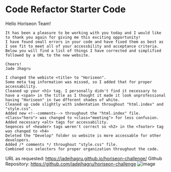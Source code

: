 # Code Refactor Starter Code

Hello Horiseon Team!

    It has been a pleasure to be working with you today and I would like to thank you again for giving me this exciting opportunity!
    I have found small errors in your code and have fixed them as best as I see fit to meet all of your accessbility and acceptance criteria. Below you will find a list of things I have corrected and simplified followed by a URL to the new website.

    Cheers!
    Jade Jhagru
     
    I changed the webiste <title> to "Horiseon".
    Some meta tag information was missed, so I added that for proper accessability. 
    Cleaned up your <h1> tag. I personally didn't find it necessary to have a <span> in the title as I thought it made it look unprofessional having "Horiseon" in two dfferent shades of white.
    Cleaned up code slightly with indentation throughout "html.index" and "style.css".
    Added new <!--comments--> throughout the "html.index" file. 
    <Class="hero"> was changed to <class="meeting"> for less confusion.
    Added necessary <alt> tags for accessability.
    Seqences of <header> tags weren't correct so <h2> in the <footer> tag was changed to <h4>
    Deleted the "Develop" folder so website is more accessable for other developers.
    Added /* comments */ throughout "style.css" file.
    Combined css selectors for proper organization throughout the code.

URL as requested: https://jadejhagru.github.io/horiseon-challenge/
Github Repository: https://github.com/jadejhagru/horiseon-challenge
![image](https://user-images.githubusercontent.com/77811320/109236158-0d33c700-779d-11eb-816f-9d90ff638e10.png)

